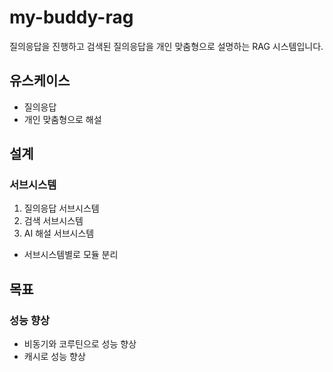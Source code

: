# my-buddy-rag
질의응답을 진행하고 검색된 질의응답을 개인 맞춤형으로 설명하는 RAG 시스템입니다. 

## 유스케이스 
- 질의응답
- 개인 맞춤형으로 해설 

## 설계 
### 서브시스템 
1. 질의응답 서브시스템
2. 검색 서브시스템
3. AI 해설 서브시스템
- 서브시스템별로 모듈 분리

## 목표
### 성능 향상
- 비동기와 코루틴으로 성능 향상
- 캐시로 성능 향상
